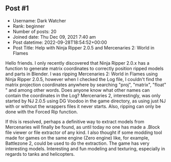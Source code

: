 ## Post #1
- Username: Dark Watcher
- Rank: beginner
- Number of posts: 20
- Joined date: Thu Dec 09, 2021 7:40 am
- Post datetime: 2022-09-28T18:54:52+00:00
- Post Title: Help with Ninja Ripper 2.0.5 and Mercenaries 2: World in Flames

Hello friends. I only recently discovered that Ninja Ripper 2.0.x has a function to generate matrix coordinates to correctly position ripped models and parts in Blender. I was ripping Mercenaries 2: World in Flames using Ninja Ripper 2.0.5, however when I checked the Log file, I couldn't find the matrix projection coordinates anywhere by searching "proj", "matrix", "float" " and among other words. Does anyone know what other names can contain the coordinates in the Log? Mercenaries 2, interestingly, was only started by NJ 2.0.5 using DG Voodoo in the game directory, as using just NJ with or without the wrappers files it never starts. Also, ripping can only be done with the Forced Rip function.

If this is resolved, perhaps a definitive way to extract models from Mercenaries will finally be found, as until today no one has made a .Block file viewer or file extractor of any kind. I also thought if some modding tool made for games on the same engine (Zero engine) like, for example, Battlezone 2, could be used to do the extraction. The game has very interesting models. Interesting and fun modeling and texturing, especially in regards to tanks and helicopters.
